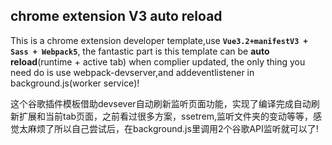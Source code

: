 ## chrome extension V3 auto reload ##

  This is a chrome extension developer template,use **`Vue3.2+manifestV3 + Sass + Webpack5`**, the fantastic part is this template can be **auto reload**(runtime + active tab) when complier updated, the only thing you need do is use webpack-devserver,and addeventlistener in background.js(worker service)!

  这个谷歌插件模板借助devsever自动刷新监听页面功能，实现了编译完成自动刷新扩展和当前tab页面，之前看过很多方案，ssetrem,监听文件夹的变动等等，感觉太麻烦了所以自己尝试后，在background.js里调用2个谷歌API监听就可以了!